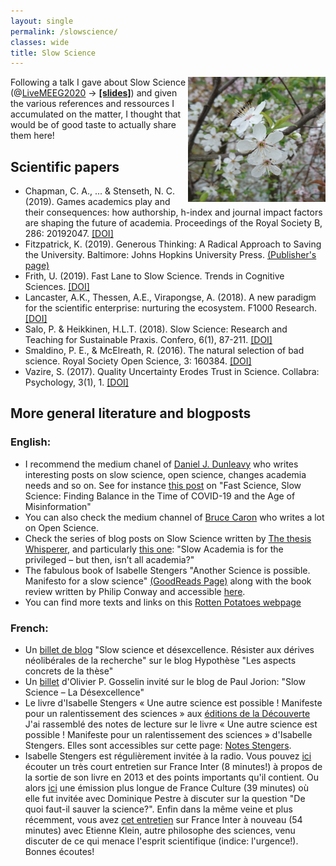 ```yaml
---
layout: single
permalink: /slowscience/
classes: wide
title: Slow Science
---
```


<img src="/assets/images/prunus_blossom_zoom.png" width="220" height="200" alt="Fruit tree" align="right"> 

Following a talk I gave about Slow Science (@[LiveMEEG2020](https://livemeeg2020.org/) -> <a href="/pdf/SlowScience.pdf" target="_blank"><b>[slides]</b></a>) and given the various references and ressources I accumulated on the matter, I thought that would be of good taste to actually share them here!

## Scientific papers
- Chapman, C. A., ... & Stenseth, N. C. (2019). Games academics play and their consequences: how authorship, h-index and journal impact factors are shaping the future of academia. Proceedings of the Royal Society B, 286: 20192047. [[DOI]](https://royalsocietypublishing.org/doi/10.1098/rspb.2019.2047)
- Fitzpatrick, K. (2019). Generous Thinking: A Radical Approach to Saving the University. Baltimore: Johns Hopkins University Press. [(Publisher's page)](https://jhupbooks.press.jhu.edu/title/generous-thinking)
- Frith, U. (2019). Fast Lane to Slow Science. Trends in Cognitive Sciences. [[DOI]](https://www.sciencedirect.com/science/article/pii/S1364661319302426)
- Lancaster, A.K., Thessen, A.E., Virapongse, A. (2018). A new paradigm for the scientific enterprise: nurturing the ecosystem. F1000 Research. [[DOI]](https://f1000research.com/articles/7-803)
- Salo, P. & Heikkinen, H.L.T. (2018). Slow Science: Research and Teaching for Sustainable Praxis. Confero, 6(1), 87-211. [[DOI]](http://www.confero.ep.liu.se/article.asp?DOI=10.3384/confero.2001-4562.181130)
- Smaldino, P. E., & McElreath, R. (2016). The natural selection of bad science. Royal Society Open Science, 3: 160384. [[DOI]](https://royalsocietypublishing.org/doi/10.1098/rsos.160384)
- Vazire, S. (2017). Quality Uncertainty Erodes Trust in Science. Collabra: Psychology, 3(1), 1. [[DOI]](https://www.collabra.org/articles/10.1525/collabra.74/)


## More general literature and blogposts
### English:
- I recommend the medium chanel of [Daniel J. Dunleavy](https://medium.com/@dunldj) who writes interesting posts on slow science, open science, changes academia needs and so on. See for instance [this post](https://medium.com/@dunldj/fast-science-slow-science-finding-balance-in-the-time-of-covid-19-and-the-age-of-misinformation-b57946c523d7) on "Fast Science, Slow Science: Finding Balance in the Time of COVID-19 and the Age of Misinformation"
- You can also check the medium channel of [Bruce Caron](https://medium.com/@junanaguy) who writes a lot on Open Science.
- Check the series of blog posts on Slow Science written by [The thesis Whisperer](https://thesiswhisperer.com/), and particularly [this one](https://thesiswhisperer.com/2018/05/02/slow-academia-is-for-the-privileged-but-then-isnt-all-academia/?fbclid=IwAR2bS4D4flV6AeZBX176V7M6_l0-BYuN89gOboJLLDB7HYMRbEcH_JP5DrA): "Slow Academia is for the privileged – but then, isn’t all academia?"
- The fabulous book of Isabelle Stengers "Another Science is possible. Manifesto for a slow science" [(GoodReads Page)](https://www.goodreads.com/book/show/35416921-another-science-is-possible) along with the book review written by Philip Conway and accessible [here](https://www.societyandspace.org/articles/another-science-is-possible-by-isabelle-stengers).
- You can find more texts and links on this [Rotten Potatoes webpage](https://threerottenpotatoes.wordpress.com/independent-science-2/text-links/)

### French:
- Un [billet de blog](https://act.hypotheses.org/4667) "Slow science et désexcellence. Résister aux dérives néolibérales de la recherche" sur le blog Hypothèse "Les aspects concrets de la thèse"
- Un [billet](https://www.pauljorion.com/blog/2011/08/23/slow-science-la-desexcellence-par-olivier-p-gosselain/) d'Olivier P. Gosselin invité sur le blog de Paul Jorion: "Slow Science – La Désexcellence"
- Le livre d'Isabelle Stengers « Une autre science est possible ! Manifeste pour un ralentissement des sciences » aux [éditions de la Découverte](https://editionsladecouverte.fr/catalogue/index-Une_autre_science_est_possible__-9782707197696.html) <br>
J'ai rassemblé des notes de lecture sur le livre « Une autre science est possible ! Manifeste pour un ralentissement des sciences » d'Isabelle Stengers. Elles sont accessibles sur cette page: [Notes Stengers](https://yseulthb.github.io/stengers/).
- Isabelle Stengers est régulièrement invitée à la radio. Vous pouvez [ici](https://www.franceinter.fr/emissions/parenthese/parenthese-10-fevrier-2013) écouter un très court entretien sur France Inter (8 minutes!) à propos de la sortie de son livre en 2013 et des points importants qu'il contient. Ou alors [ici](https://www.franceculture.fr/emissions/du-grain-moudre/de-quoi-faut-il-sauver-la-science) une émission plus longue de France Culture (39 minutes) où elle fut invitée avec Dominique Pestre à discuter sur la question "De quoi faut-il sauver la science?". 
Enfin dans la même veine et plus récemment, vous avez [cet entretien](https://www.franceinter.fr/emissions/le-grand-face-a-face/le-grand-face-a-face-29-aout-2020?fbclid=IwAR2XIx5Dr_EqTeEJP1EjOHkMLEyYDTzy8TDS1KgD8SZT6eQZEZtBmQmGbK4) sur France Inter à nouveau (54 minutes) avec Etienne Klein, autre philosophe des sciences, venu discuter de ce qui menace l'esprit scientifique (indice: l'urgence!). Bonnes écoutes!
